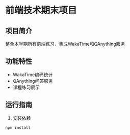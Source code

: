 # 前端技术期末项目

## 项目简介
整合本学期所有前端练习，集成WakaTime和QAnything服务

## 功能特性
- WakaTime编码统计
- QAnything问答服务
- 课程练习展示

## 运行指南
1. 安装依赖
```bash
npm install